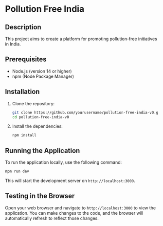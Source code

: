 # Pollution Free India

## Description
This project aims to create a platform for promoting pollution-free initiatives in India.

## Prerequisites
- Node.js (version 14 or higher)
- npm (Node Package Manager)

## Installation
1. Clone the repository:
   ```bash
   git clone https://github.com/yourusername/pollution-free-india-v0.git
   cd pollution-free-india-v0
   ```
2. Install the dependencies:
   ```bash
   npm install
   ```

## Running the Application
To run the application locally, use the following command:
```bash
npm run dev
```
This will start the development server on `http://localhost:3000`.

## Testing in the Browser
Open your web browser and navigate to `http://localhost:3000` to view the application. You can make changes to the code, and the browser will automatically refresh to reflect those changes.
